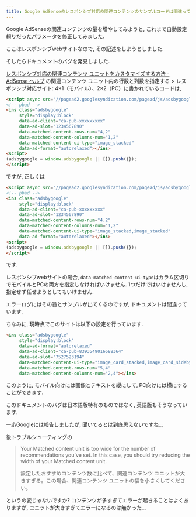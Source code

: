 ```yaml
---
title: Google AdSenseのレスポンシブ対応の関連コンテンツのサンプルコードは間違っています
---
```


Google AdSenseの関連コンテンツの量を増やしてみようと,
これまで自動設定頼りだったパラメータを修正してみました.

ここはレスポンシブwebサイトなので,
その記述をしようとしました.

そしたらドキュメントのバグを発見しました.

[レスポンシブ対応の関連コンテンツ ユニットをカスタマイズする方法 - AdSense ヘルプ](https://support.google.com/adsense/answer/7533385?hl=ja)
の関連コンテンツ ユニット内の行数と列数を指定する > レスポンシブ対応サイト: 4×1（モバイル）、2×2（PC）に書かれているコードは,

~~~html
<script async src="//pagead2.googlesyndication.com/pagead/js/adsbygoogle.js"></script>
<!-- pbad -->
<ins class="adsbygoogle"
     style="display:block"
     data-ad-client="ca-pub-xxxxxxxxx"
     data-ad-slot="1234567890"
     data-matched-content-rows-num="4,2"
     data-matched-content-columns-num="1,2"
     data-matched-content-ui-type="image_stacked"
     data-ad-format="autorelaxed"></ins>
<script>
(adsbygoogle = window.adsbygoogle || []).push({});
</script>
~~~

ですが,
正しくは

~~~html
<script async src="//pagead2.googlesyndication.com/pagead/js/adsbygoogle.js"></script>
<!-- pbad -->
<ins class="adsbygoogle"
     style="display:block"
     data-ad-client="ca-pub-xxxxxxxxx"
     data-ad-slot="1234567890"
     data-matched-content-rows-num="4,2"
     data-matched-content-columns-num="1,2"
     data-matched-content-ui-type="image_stacked,image_stacked"
     data-ad-format="autorelaxed"></ins>
<script>
(adsbygoogle = window.adsbygoogle || []).push({});
</script>
~~~

です.

レスポンシブwebサイトの場合,
`data-matched-content-ui-type`はカラム区切りでモバイルとPCの両方を指定しなければいけません.
1つだけではいけませんし,
指定せず任せようとしてもいけません.

エラーログにはその旨とサンプルが出てくるのですが,
ドキュメントは間違っています.

ちなみに,
現時点でこのサイトは以下の設定を行っています.

~~~html
<ins class="adsbygoogle"
     style="display:block"
     data-ad-format="autorelaxed"
     data-ad-client="ca-pub-8393549016688364"
     data-ad-slot="7527523194"
     data-matched-content-ui-type="image_card_stacked,image_card_sidebyside"
     data-matched-content-rows-num="5,4"
     data-matched-content-columns-num="2,4"></ins>
~~~

このように,
モバイル向けには画像とテキストを縦にして,
PC向けには横にすることができます.

このドキュメントのバグは日本語版特有のものではなく,
英語版もそうなっています.

一応Googleには報告しましたが,
聞いてるとは到底思えないですね…

後トラブルシューティングの

> Your Matched content unit is too wide for the number of recommendations you've set. In this case, you should try reducing the width of your Matched content unit.
>
> 設定したおすすめコンテンツ数に比べて、関連コンテンツ ユニットが大きすぎる。この場合、関連コンテンツ ユニットの幅を小さくしてください。

というの変じゃないですか?
コンテンツが多すぎてエラーが起きることはよくありますが,
ユニットが大きすぎてエラーになるのは無かった…
